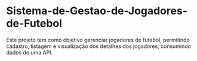 # Sistema-de-Gestao-de-Jogadores-de-Futebol
Este projeto tem como objetivo gerenciar jogadores de futebol, permitindo cadastro, listagem e visualização dos detalhes dos jogadores, consumindo dados de uma API.
